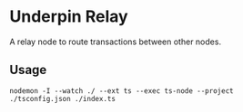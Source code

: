 # Underpin Relay
A relay node to route transactions between other nodes.

## Usage
```
nodemon -I --watch ./ --ext ts --exec ts-node --project ./tsconfig.json ./index.ts  
```